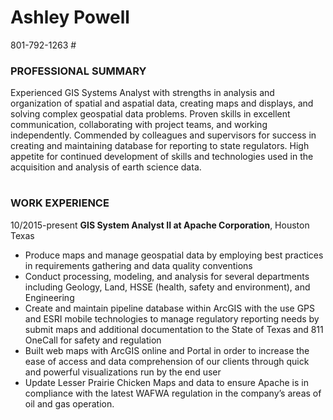 # Ashley Powell
801-792-1263 #
### PROFESSIONAL SUMMARY #
Experienced GIS Systems Analyst with strengths in analysis and organization of spatial and aspatial data, creating maps and displays, and solving complex geospatial data problems. Proven skills in excellent communication, collaborating with project teams, and working independently. Commended by colleagues and supervisors for success in creating and maintaining database for reporting to state regulators. High appetite for continued development of skills and technologies used in the acquisition and analysis of earth science data.
#
### WORK EXPERIENCE #
10/2015-present	__GIS System Analyst II at Apache Corporation__, Houston Texas
+ Produce maps and manage geospatial data by employing best practices in requirements gathering and data quality conventions
+ Conduct processing, modeling, and analysis for several departments including Geology, Land, HSSE (health, safety and environment), and Engineering
+ Create and maintain pipeline database within ArcGIS with the use GPS and ESRI mobile technologies to manage regulatory reporting needs by submit maps and additional documentation to the State of Texas and 811 OneCall for safety and regulation
+ Built web maps with ArcGIS online and Portal in order to increase the ease of access and data comprehension of our clients through quick and powerful visualizations run by the end user 
+ Update Lesser Prairie Chicken Maps and data to ensure Apache is in compliance with the latest WAFWA regulation in the company’s areas of oil and gas operation.
